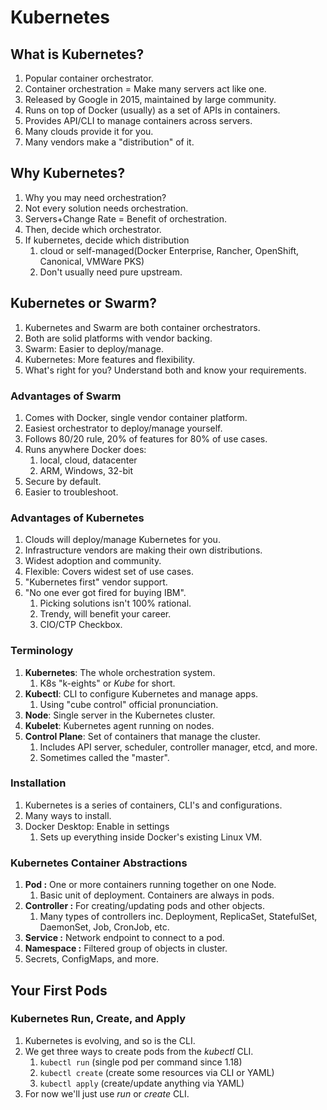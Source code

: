 # Kubernetes

## What is Kubernetes?
1. Popular container orchestrator.
2. Container orchestration = Make many servers act like one.
3. Released by Google in 2015, maintained by large community.
4. Runs on top of Docker (usually) as a set of APIs in containers.
5. Provides API/CLI to manage containers across servers.
6. Many clouds provide it for you.
7. Many vendors make a "distribution" of it.

## Why Kubernetes?
1. Why you may need orchestration?
2. Not every solution needs orchestration.
3. Servers+Change Rate = Benefit of orchestration.
4. Then, decide which orchestrator.
5. If kubernetes, decide which distribution
   1. cloud or self-managed(Docker Enterprise, Rancher, OpenShift, Canonical, VMWare PKS)
   2. Don't usually need pure upstream.

## Kubernetes or Swarm?
1. Kubernetes and Swarm are both container orchestrators.
2. Both are solid platforms with vendor backing.
3. Swarm: Easier to deploy/manage.
4. Kubernetes: More features and flexibility.
5. What's right for you? Understand both and know your requirements.

### Advantages of Swarm
1. Comes with Docker, single vendor container platform.
2. Easiest orchestrator to deploy/manage yourself.
3. Follows 80/20 rule, 20% of features for 80% of use cases.
4. Runs anywhere Docker does:
   1. local, cloud, datacenter
   2. ARM, Windows, 32-bit 
5. Secure by default.
6. Easier to troubleshoot.

### Advantages of Kubernetes
1. Clouds will deploy/manage Kubernetes for you.
2. Infrastructure vendors are making their own distributions.
3. Widest adoption and community.
4. Flexible: Covers widest set of use cases.
5. "Kubernetes first" vendor support.
6. "No one ever got fired for buying IBM".
   1. Picking solutions isn't 100% rational.
   2. Trendy, will benefit your career.
   3. CIO/CTP Checkbox.

### Terminology
1. **Kubernetes**: The whole orchestration system.
   1. K8s "k-eights" or _Kube_ for short.
2. **Kubectl**: CLI to configure Kubernetes and manage apps.
   1. Using "cube control" official pronunciation.
3. **Node**: Single server in the Kubernetes cluster.
4. **Kubelet**: Kubernetes agent running on nodes.
5. **Control Plane**: Set of containers that manage the cluster.
   1. Includes API server, scheduler, controller manager, etcd, and more.
   2. Sometimes called the "master".

### Installation
1. Kubernetes is a series of containers, CLI's and configurations.
2. Many ways to install.
3. Docker Desktop: Enable in settings
   1. Sets up everything inside Docker's existing Linux VM.  

### Kubernetes Container Abstractions
1. **Pod :** One or more containers running together on one Node.
   1. Basic unit of deployment. Containers are always in pods.
2. **Controller :** For creating/updating pods and other objects.
   1. Many types of controllers inc. Deployment, ReplicaSet, StatefulSet, DaemonSet, Job, CronJob, etc.
3. **Service :** Network endpoint to connect to a pod.
4. **Namespace :** Filtered group of objects in cluster.
5. Secrets, ConfigMaps, and more.

## Your First Pods

### Kubernetes Run, Create, and Apply
1. Kubernetes is evolving, and so is the CLI.
2. We get three ways to create pods from the _kubectl_ CLI.
   1. `kubectl run` (single pod per command since 1.18)
   2. `kubectl create` (create some resources via CLI or YAML)
   3. `kubectl apply` (create/update anything via YAML)
3. For now we'll just use _run_ or _create_ CLI.